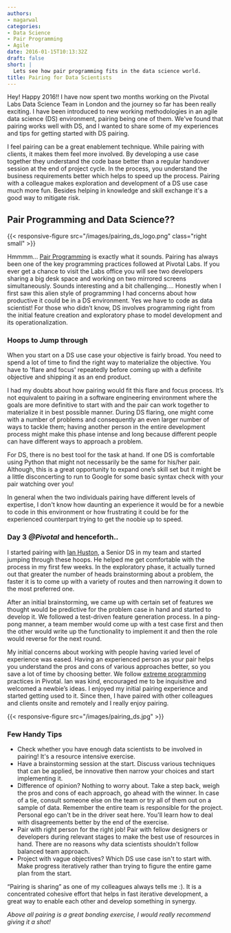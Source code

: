 ```yaml
---
authors:
- magarwal
categories:
- Data Science
- Pair Programming
- Agile
date: 2016-01-15T10:13:32Z
draft: false
short: |
  Lets see how pair programming fits in the data science world.
title: Pairing for Data Scientists
---
```


Hey! Happy 2016!! I have now spent two months working on the Pivotal Labs Data Science Team in London and the journey so far has been really exciting. I have been introduced to new working methodologies in an agile data science (DS) environment, pairing being one of them. We've found that pairing works well with DS, and I wanted to share some of my experiences and tips for getting started with DS pairing.

I feel pairing can be a great enablement technique. While pairing with clients, it makes them feel more involved. By developing a use case together they understand the code base better than a regular handover session at the end of project cycle. In the process, you understand the business requirements better which helps to speed up the process. Pairing with a colleague makes exploration and development of a DS use case much more fun. Besides helping in knowledge and skill exchange it's a good way to mitigate risk.

## Pair Programming and Data Science??
{{< responsive-figure src="/images/pairing_ds_logo.png" class="right small" >}}

Hmmmm… [Pair Programming](https://blog.pivotal.io/tag/paired-programming) is exactly what it sounds. Pairing has always been one of the key programming practices followed at Pivotal Labs. If you ever get a chance to visit the Labs office you will see two developers sharing a big desk space and working on two mirrored screens simultaneously. Sounds interesting and a bit challenging…. Honestly when I first saw this alien style of programming I had concerns about how productive it could be in a DS environment. Yes we have to code as data scientist! For those who didn’t know, DS involves programming right from the initial feature creation and exploratory phase to model development and its operationalization.

### Hoops to Jump through
When you start on a DS use case your objective is fairly broad. You need to spend a lot of time to find the right way to materialize the objective. You have to 'flare and focus' repeatedly before coming up with a definite objective and shipping it as an end product.

I had my doubts about how pairing would fit this flare and focus process. It’s not equivalent to pairing in a software engineering environment where the goals are more definitive to start with and the pair can work together to materialize it in best possible manner. During DS flaring, one might come with a number of problems and consequently an even larger number of ways to tackle them; having another person in the entire development process might make this phase intense and long because different people can have different ways to approach a problem.

For DS, there is no best tool for the task at hand. If one DS is comfortable using Python that might not necessarily be the same for his/her pair. Although, this is a great opportunity to expand one’s skill set but it might be a little disconcerting to run to Google for some basic syntax check with your pair watching over you!

In general when the two individuals pairing have different levels of expertise, I don't know how daunting an experience it would be for a newbie to code in this environment or how frustrating it could be for the experienced counterpart trying to get the noobie up to speed.

### Day 3 _@Pivotal_ and henceforth..
I started pairing with [Ian Huston](https://twitter.com/ianhuston), a Senior DS in my team and started jumping through these hoops. He helped me get comfortable with the process in my first few weeks. In the exploratory phase, it actually turned out that greater the number of heads brainstorming about a problem, the faster it is to come up with a variety of routes and then narrowing it down to the most preferred one.

After an initial brainstorming, we came up with certain set of features we thought would be predictive for the problem case in hand and started to develop it. We followed a test-driven feature generation process. In a ping-pong manner, a team member would come up with a test case first and then the other would write up the functionality to implement it and then the role would reverse for the next round.

My initial concerns about working with people having varied level of experience was eased. Having an experienced person as your pair helps you understand the pros and cons of various approaches better, so you save a lot of time by choosing better. We follow [extreme programming](https://en.wikipedia.org/wiki/Extreme_programming) practices in Pivotal. Ian was kind, encouraged me to be inquisitive and welcomed a newbie’s ideas. I enjoyed my initial pairing experience and started getting used to it. Since then, I have paired with other colleagues and clients onsite and remotely and I really enjoy pairing.

{{< responsive-figure src="/images/pairing_ds.jpg" >}}

### Few Handy Tips
* Check whether you have enough data scientists to be involved in pairing! It's a resource intensive exercise.
* Have a brainstorming session at the start. Discuss various techniques that can be applied, be innovative then narrow your choices and start implementing it.
* Difference of opinion? Nothing to worry about. Take a step back, weigh the pros and cons of each approach, go ahead with the winner. In case of a tie, consult someone else on the team or try all of them out on a sample of data. Remember the entire team is responsible for the project. Personal ego can't be in the driver seat here. You'll learn how to deal with disagreements better by the end of the exercise.
* Pair with right person for the right job! Pair with fellow designers or developers during relevant stages to make the best use of resources in hand. There are no reasons why data scientists shouldn't follow balanced team approach.
* Project with vague objectives? Which DS use case isn't to start with. Make progress iteratively rather than trying to figure the entire game plan from the start.

“Pairing is sharing” as one of my colleagues always tells me :). It is a concentrated cohesive effort that helps in fast iterative development, a great way to enable each other and develop something in synergy.

_Above all pairing is a great bonding exercise, I would really recommend giving it a shot!_
